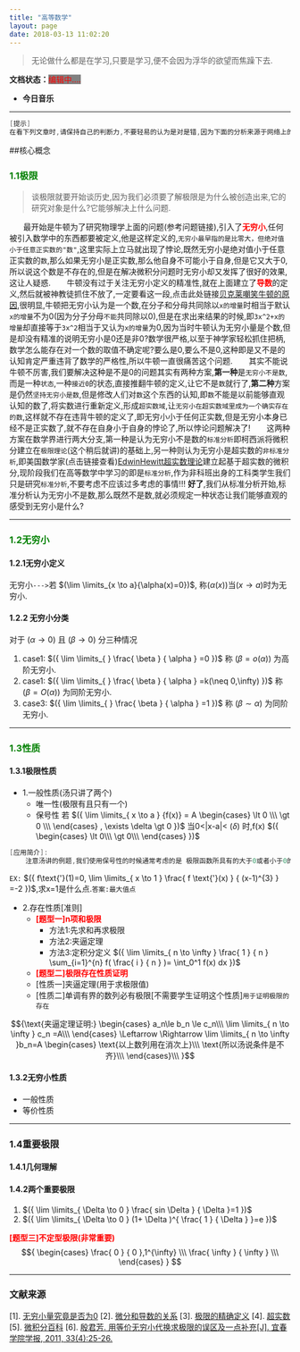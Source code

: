 ```yaml
---
title: "高等数学"
layout: page
date: 2018-03-13 11:02:20
---
```

> 无论做什么都是在学习,只要是学习,便不会因为浮华的欲望而焦躁下去.　

**文档状态：**<a style="color:red;background-color:gray">编辑中....</a>

- **今日音乐**

---

```c
[提示]
在看下列文章时,请保持自己的判断力,不要轻易的认为是对是错,因为下面的分析来源于网络上的资料,所以无法确保分析的精确性,敬请提示!
```
##核心概念
### <b style="color:green">1.1极限</b>
> 谈极限就要开始谈历史,因为我们必须要了解极限是为什么被创造出来,它的研究对象是什么?它能够解决上什么问题.

<span style="margin-left: 25px"></span>最开始是牛顿为了研究物理学上面的问题(参考问题链接[]()),引入了<b style="color:red">无穷小</b>,任何被引入数学中的东西都要被定义,他是这样定义的,`无穷小最早指的是比零大，但绝对值小于任意正实数的"数"`,这里实际上立马就出现了悖论,既然无穷小是绝对值小于任意正实数的`数`,那么如果无穷小是正实数,那么他自身不可能小于自身,但是它又大于0,所以说这个数是不存在的,但是在解决微积分问题时无穷小却又发挥了很好的效果,这让人疑惑.
<span style="margin-left: 25px"></span>牛顿没有过于关注无穷小定义的精准性,就在上面建立了<b style="color:red">导数</b>的定义,然后就被神教徒抓住不放了,一定要看这一段,点击此处链接[贝克莱嘲笑牛顿的原因](https://baike.baidu.com/item/微积分/6065?fr=aladdin#9),很明显,牛顿把无穷小认为是一个数,在分子和分母共同除以`x的增量`时相当于默认`x的增量`不为0(因为分子分母`不能`共同除以0),但是在求出来结果的时候,即`3x^2+x的增量`却直接等于`3x^2`相当于又认为`x的增量`为0,因为当时牛顿认为无穷小量是个数,但是却没有精准的说明无穷小是0还是非0?数学很严格,以至于神学家轻松抓住把柄,数学怎么能存在对一个数的取值不确定呢?要么是0,要么不是0,这种即是又不是的认知肯定严重违背了数学的严格性,所以牛顿一直很痛苦这个问题.
<span style="margin-left: 25px"></span>其实不能说牛顿不厉害,我们要解决这种是不是0的问题其实有两种方案,**第一种**是`无穷小不是数`,而是一种`状态`,一种`接近0`的状态,直接推翻牛顿的定义,让它不是`数`就行了,**第二种**方案是仍然`坚持无穷小是数`,但是修改人们对`数`这个东西的认知,即`数`不能是以前能够直观认知的数了,将实数进行重新定义,形成`超实数域`,让`无穷小在超实数域里成为一个确实存在的数`,这样就不存在违背牛顿的定义了,即无穷小小于任何正实数,但是无穷小本身已经不是正实数了,就不存在自身小于自身的悖论了,所以悖论问题解决了!
<span style="margin-left: 25px"></span>这两种方案在数学界进行两大分支,第一种是认为无穷小不是数的`标准分析`即柯西派将微积分建立在`极限理论`(这个稍后就讲)的基础上,另一种则认为无穷小是超实数的`非标准分析`,即美国数学家(点击链接查看)[EdwinHewitt超实数理论](http://blog.csdn.net/yuanmeng001/article/details/78170808)建立起基于超实数的微积分,现阶段我们在高等数学中学习的即是`标准分析`,作为非科班出身的工科类学生我们只是研究`标准分析`,不要考虑不应该过多考虑的事情!!!
**好了**,我们从标准分析开始,标准分析认为无穷小不是数,那么既然不是数,就必须规定一种状态让我们能够直观的感受到无穷小是什么?

---
### <b style="color:green">1.2无穷小</b>
#### 1.2.1无穷小定义
无穷小`--->`若 $(\lim \limits_{x \to a}{\alpha(x)=0})$, 称$({\alpha(x) } )$当$({x \to a})$时为无穷小.
#### 1.2.2 无穷小分类
对于 $({  \alpha \to  0})$ 且 $({  \beta \to 0  })$ 分三种情况
1. case1: $({  \lim \limits_{   }   \frac{ \beta  } {  \alpha  } =0 
  })$ 称 $({  \beta=o(\alpha)  })$ 为高阶无穷小.
2. case1: $({  \lim \limits_{   }   \frac{ \beta  } {  \alpha  } =k(\neq 0,\infty) 
  })$ 称 $({  \beta=O(\alpha)  })$ 为同阶无穷小.
3. case3: $({  \lim \limits_{   }   \frac{ \beta  } {  \alpha  } =1
  })$ 称 $({  \beta \sim \alpha  })$ 为同阶无穷小.

---
### <b style="color:green">1.3性质</b>
#### 1.3.1极限性质
- 1.一般性质(汤只讲了两个)
    - 唯一性(极限有且只有一个)
    - 保号性 若 $({  \lim \limits_{  x  \to a } {f(x)}
    = A \begin{cases}
    \lt 0 \\\
    \gt 0 \\\
    \end{cases} , \exists \delta \gt 0
     })$ 当0<|x-a|< $({ \delta})$ 时,f(x) $({  \begin{cases}
     \lt 0\\\
     \gt 0\\\
     \end{cases}  })$
```c
[应用简介]:
    注意汤讲的例题,我们使用保号性的时候通常考虑的是 极限函数所具有的大于0或者小于0的性质, 即函数具有的值正负性质,如果我们的问题过于关注函数的本身,比如函数中存在变量参数,此时我们通常考虑保号性

```
`EX:` $({  f\text{'}(1)=0,  \lim \limits_{  x  \to 1 }   \frac{ f \text{'}(x)  } {  (x-1)^{3}  } =-2 
 })$,求x=1是什么点.`答案:最大值点`

- 2.存在性质[准则]
    - <b style="color:red">[题型一]n项和极限</b>
        - 方法1:先求和再求极限
        - 方法2:夹逼定理
        - 方法3:定积分定义 $({  \lim \limits_{  n  \to \infty }   \frac{ 1  } {  n  } \sum_{i=1}^{n} f(   \frac{ i  } {  n  } )= \int_0^1 f(x) dx 
          })$
    - <b style="color:red">[题型二]极限存在性质证明</b>
    - [性质一]夹逼定理(用于求极限值)
    - [性质二]单调有界的数列必有极限[不需要学生证明这个性质]`用于证明极限的存在`

$${\text{夹逼定理证明:}
        \begin{cases}
        a_n\le b_n \le c_n\\\
        \lim \limits_{  n  \to \infty  } c_n =A\\\
        \end{cases}  \Leftarrow \Rightarrow \lim \limits_{  n  \to \infty }b_n=A \begin{cases}
        \text{以上数列用在消次上}\\\
        \text{所以汤说条件是不齐}\\\
        \end{cases}\\\   
}$$

#### 1.3.2无穷小性质
- 一般性质
- 等价性质

---
### 1.4重要极限

#### 1.4.1几何理解

#### 1.4.2两个重要极限
1. $({  \lim \limits_{   \Delta  \to 0 }   \frac{ sin  \Delta  } {  \Delta   }=1 
 })$
2. $({  \lim \limits_{   \Delta   \to 0 } (1+ \Delta )^{  \frac{ 1  } {   \Delta   } 
}=e })$

<b style="color:red">[题型三]不定型极限(非常重要)</b>
$${
\begin{cases}
  \frac{ 0  } {  0  },1^{\infty} 
\\\
  \frac{ \infty  } {  \infty  } 
\\\
\end{cases}
}
$$

---
### 文献来源
[1]. [无穷小量究竟是否为0](https://www.zhihu.com/question/20454375?rf=20869677)
[2]. [微分和导数的关系](https://www.zhihu.com/question/22199657/answer/115178055)
[3]. [极限的精确定义](https://www.zhihu.com/question/20573378/answer/120029023)
[4]. [超实数](http://blog.csdn.net/yuanmeng001/article/details/78170808)
[5]. [微积分百科](https://baike.baidu.com/item/微积分/6065?fr=aladdin)
[6]. [殷君芳. 用等价无穷小代换求极限的误区及一点补充[J]. 宜春学院学报, 2011, 33(4):25-26.](https://wenku.baidu.com/view/61a5c4a9a417866fb94a8e60.html)

<!-- **以下均为错误的思考,较为错误的结论,所以不建议去看,以防错误的对问题产生认知上的错误.** -->

<!-- <del>
###　极限
最开始的时候,是我对`极限`这个概念认知不清楚,我最开始的理解就是`一种模糊的趋势,表示着某种函数或数列在自变量变化时,因变量呈现的趋势特性,比如说x^2趋近于无穷大`,后来我逐渐发现这种思想是大错特错,我证明这种想法错误的论据有两点:
#### 极限的来源
```c
我们现在学习的是工科数学,这里面的数学是为了解决现实中的问题的,所以,什么时候用到极限,就像知乎里面说的,电视里面06分20秒球在距离屏幕左侧12cm的地方,06分22秒球在距离屏幕左侧16厘米的地方,我如果想得到06分21秒球距离屏幕左侧的距离怎么办,06分21秒30毫秒呢?等等,所以极限也就产生了,它是对某一统一符合一定规律的自变量的集合,比如{6分20秒,6分21秒,6分22秒},当然如果其中球被人截断跑向另一个方向那么,这个集合所对应的球的移动距离就不符合统一的规律了,所以就出现了邻域的概念,即把自变量限定在一定的范围内当然是越小越精确了!所以我们也可以看出,极限所规定的左邻域和右邻域都是对应的球的移动距离是递增或者递减的!其次我们研究的极限是不需要考虑其本身的定义的,我们更重要的更强调的是趋近时满足的规则,所以邻域变成了去心邻域
```
2. 现在这个论据还不能清晰的组织语言
</del>

#### 几个性质
1. 普通性质
    - 唯一性
    - 保号性
    - 三明治准则(国内一些数学家学术上建树极差,在翻译上也是低素质的东西)
 -->
